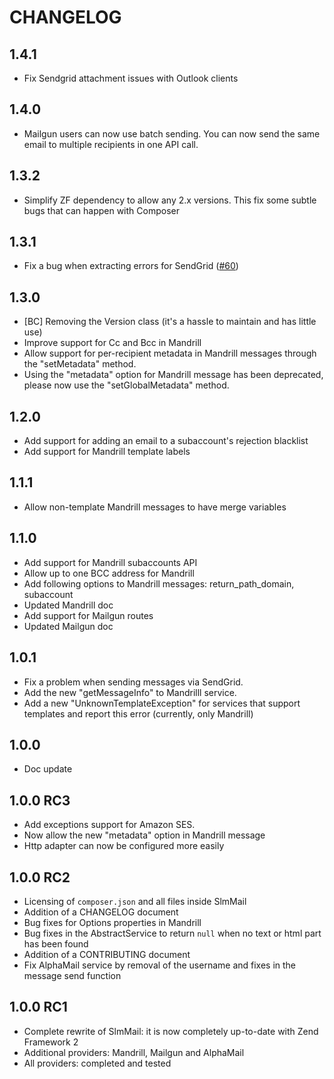 # CHANGELOG

## 1.4.1

- Fix Sendgrid attachment issues with Outlook clients

## 1.4.0

- Mailgun users can now use batch sending. You can now send the same email to multiple recipients in one API call.

## 1.3.2

- Simplify ZF dependency to allow any 2.x versions. This fix some subtle bugs that can happen with Composer

## 1.3.1

- Fix a bug when extracting errors for SendGrid ([#60](https://github.com/juriansluiman/SlmMail/pull/60))

## 1.3.0

- [BC] Removing the Version class (it's a hassle to maintain and has little use)
- Improve support for Cc and Bcc in Mandrill
- Allow support for per-recipient metadata in Mandrill messages through the "setMetadata" method.
- Using the "metadata" option for Mandrill message has been deprecated, please now use the "setGlobalMetadata" method.

## 1.2.0

- Add support for adding an email to a subaccount's rejection blacklist
- Add support for Mandrill template labels

## 1.1.1

- Allow non-template Mandrill messages to have merge variables

## 1.1.0

- Add support for Mandrill subaccounts API
- Allow up to one BCC address for Mandrill
- Add following options to Mandrill messages: return_path_domain, subaccount
- Updated Mandrill doc
- Add support for Mailgun routes
- Updated Mailgun doc

## 1.0.1

- Fix a problem when sending messages via SendGrid.
- Add the new "getMessageInfo" to Mandrilll service.
- Add a new "UnknownTemplateException" for services that support templates and report this error (currently, only Mandrill)

## 1.0.0

- Doc update

## 1.0.0 RC3

- Add exceptions support for Amazon SES.
- Now allow the new "metadata" option in Mandrill message
- Http adapter can now be configured more easily

## 1.0.0 RC2

- Licensing of `composer.json` and all files inside SlmMail
- Addition of a CHANGELOG document
- Bug fixes for Options properties in Mandrill
- Bug fixes in the AbstractService to return `null` when no text or html part has been found
- Addition of a CONTRIBUTING document
- Fix AlphaMail service by removal of the username and fixes in the message send function

## 1.0.0 RC1

- Complete rewrite of SlmMail: it is now completely up-to-date with Zend Framework 2
- Additional providers: Mandrill, Mailgun and AlphaMail
- All providers: completed and tested
